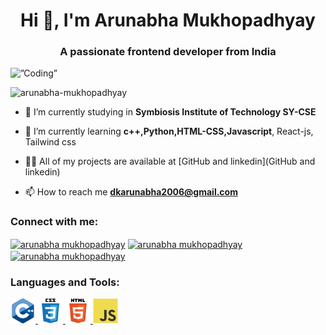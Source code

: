 <h1 align="center">Hi 👋, I'm Arunabha Mukhopadhyay</h1>
<h3 align="center">A passionate frontend developer from India</h3>
<img align=”right” alt=”Coding” width=”400” src=”https://t4.ftcdn.net/jpg/03/13/40/45/360_F_313404541_e9YZ3pht6oEEkMXuhxTboqXA2B2ShNnC.jpg”>

<p align="left"> <img src="https://komarev.com/ghpvc/?username=arunabha-mukhopadhyay&label=Profile%20views&color=0e75b6&style=flat" alt="arunabha-mukhopadhyay" /> </p>

- 🔭 I’m currently studying in **Symbiosis Institute of Technology SY-CSE**

- 🌱 I’m currently learning **c++,Python,HTML-CSS,Javascript**, React-js, Tailwind css

- 👨‍💻 All of my projects are available at [GitHub and linkedin](GitHub and linkedin)

- 📫 How to reach me **dkarunabha2006@gmail.com**

<h3 align="left">Connect with me:</h3>
<p align="left">
<a href="https://www.linkedin.com/in/arunabha-mukhopadhyay-416876291/" target="blank"><img align="center" src="https://raw.githubusercontent.com/rahuldkjain/github-profile-readme-generator/master/src/images/icons/Social/linked-in-alt.svg" alt="arunabha mukhopadhyay" height="30" width="40" /></a>
<a href="https://www.hackerrank.com/arunabha mukhopadhyay" target="blank"><img align="center" src="https://raw.githubusercontent.com/rahuldkjain/github-profile-readme-generator/master/src/images/icons/Social/hackerrank.svg" alt="arunabha mukhopadhyay" height="30" width="40" /></a>
<a href="https://www.leetcode.com/arunabha mukhopadhyay" target="blank"><img align="center" src="https://raw.githubusercontent.com/rahuldkjain/github-profile-readme-generator/master/src/images/icons/Social/leet-code.svg" alt="arunabha mukhopadhyay" height="30" width="40" /></a>
</p>

<h3 align="left">Languages and Tools:</h3>
<p align="left"> <a href="https://www.w3schools.com/cpp/" target="_blank" rel="noreferrer"> <img src="https://raw.githubusercontent.com/devicons/devicon/master/icons/cplusplus/cplusplus-original.svg" alt="cplusplus" width="40" height="40"/> </a> <a href="https://www.w3schools.com/css/" target="_blank" rel="noreferrer"> <img src="https://raw.githubusercontent.com/devicons/devicon/master/icons/css3/css3-original-wordmark.svg" alt="css3" width="40" height="40"/> </a> <a href="https://www.w3.org/html/" target="_blank" rel="noreferrer"> <img src="https://raw.githubusercontent.com/devicons/devicon/master/icons/html5/html5-original-wordmark.svg" alt="html5" width="40" height="40"/> </a> <a href="https://developer.mozilla.org/en-US/docs/Web/JavaScript" target="_blank" rel="noreferrer"> <img src="https://raw.githubusercontent.com/devicons/devicon/master/icons/javascript/javascript-original.svg" alt="javascript" width="40" height="40"/> </a> </p>





